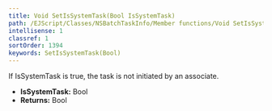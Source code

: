 ```yaml
---
title: Void SetIsSystemTask(Bool IsSystemTask)
path: /EJScript/Classes/NSBatchTaskInfo/Member functions/Void SetIsSystemTask(Bool p_0)
intellisense: 1
classref: 1
sortOrder: 1394
keywords: SetIsSystemTask(Bool)
---
```



If IsSystemTask is true, the task is not initiated by an associate.



* **IsSystemTask:** Bool
* **Returns:** Bool


